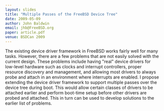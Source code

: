 ```yaml
---
layout: slides
title: "Multiple Passes of the FreeBSD Device Tree"
date: 2009-05-09
author: John Baldwin
email: jhb@FreeBSD.org
paper: article.pdf
venue: BSDCan 2009
---
```

The existing device driver framework in FreeBSD works fairly well for many
tasks.  However, there are a few problems that are not easily solved with the
current design.  These problems include having "real" device drivers for
low-level hardware such as clocks and interrupt controllers, proper resource
discovery and management, and allowing most drivers to always probe and attach
in an environment where interrupts are enabled.  I propose extending the device
driver framework to support multiple passes over the device tree during boot.
This would allow certain classes of drivers to be attached earlier and perform
boot-time setup before other drivers are probed and attached.  This in turn can
be used to develop solutions to the earlier list of problems.
